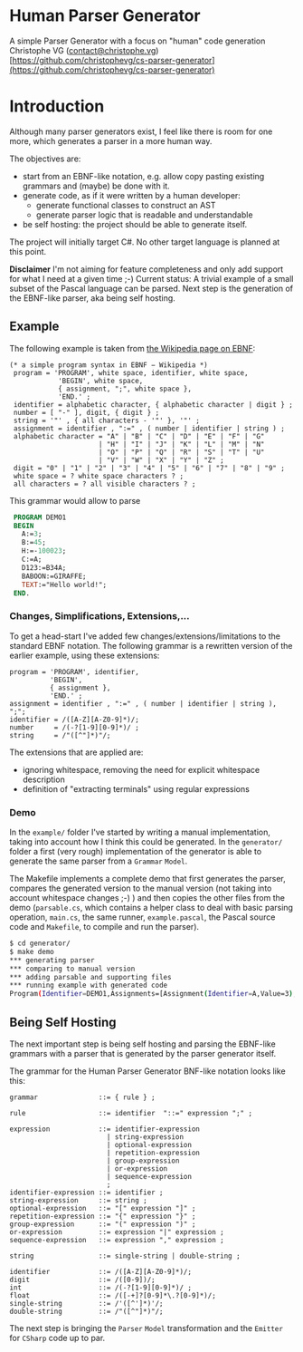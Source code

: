 # Human Parser Generator

A simple Parser Generator with a focus on "human" code generation    
Christophe VG (<contact@christophe.vg>)  
[https://github.com/christophevg/cs-parser-generator](https://github.com/christophevg/cs-parser-generator)

# Introduction

Although many parser generators exist, I feel like there is room for one more, which generates a parser in a more human way.

The objectives are:

* start from an EBNF-like notation, e.g. allow copy pasting existing grammars and (maybe) be done with it.
* generate code, as if it were written by a human developer:
	* generate functional classes to construct an AST
	* generate parser logic that is readable and understandable
* be self hosting: the project should be able to generate itself.

The project will initially target C#. No other target language is planned at this point.

**Disclaimer** I'm not aiming for feature completeness and only add support for what I need at a given time ;-) Current status: A trivial example of a small subset of the Pascal language can be parsed. Next step is the generation of the EBNF-like parser, aka being self hosting.

## Example

The following example is taken from [the Wikipedia page on EBNF](https://en.wikipedia.org/wiki/Extended_Backus–Naur_form):

```ebnf
(* a simple program syntax in EBNF − Wikipedia *)
 program = 'PROGRAM', white space, identifier, white space, 
            'BEGIN', white space, 
            { assignment, ";", white space }, 
            'END.' ;
 identifier = alphabetic character, { alphabetic character | digit } ;
 number = [ "-" ], digit, { digit } ;
 string = '"' , { all characters - '"' }, '"' ;
 assignment = identifier , ":=" , ( number | identifier | string ) ;
 alphabetic character = "A" | "B" | "C" | "D" | "E" | "F" | "G"
                      | "H" | "I" | "J" | "K" | "L" | "M" | "N"
                      | "O" | "P" | "Q" | "R" | "S" | "T" | "U"
                      | "V" | "W" | "X" | "Y" | "Z" ;
 digit = "0" | "1" | "2" | "3" | "4" | "5" | "6" | "7" | "8" | "9" ;
 white space = ? white space characters ? ;
 all characters = ? all visible characters ? ;
```

This grammar would allow to parse

```pascal
 PROGRAM DEMO1
 BEGIN
   A:=3;
   B:=45;
   H:=-100023;
   C:=A;
   D123:=B34A;
   BABOON:=GIRAFFE;
   TEXT:="Hello world!";
 END.
```

### Changes, Simplifications, Extensions,...

To get a head-start I've added few changes/extensions/limitations to the standard EBNF notation. The following grammar is a rewritten version of the earlier example, using these extensions:

```ebnf
program = 'PROGRAM', identifier, 
          'BEGIN', 
          { assignment }, 
          'END.' ;
assignment = identifier , ":=" , ( number | identifier | string ), ";";
identifier = /([A-Z][A-Z0-9]*)/;
number     = /(-?[1-9][0-9]*)/ ;
string     = /"([^"]*)"/;
```

The extensions that are applied are:

* ignoring whitespace, removing the need for explicit whitespace description
* definition of "extracting terminals" using regular expressions

### Demo

In the `example/` folder I've started by writing a manual implementation, taking into account how I think this could be generated. In the `generator/` folder a first (very rough) implementation of the generator is able to generate the same parser from a `Grammar` `Model`.

The Makefile implements a complete demo that first generates the parser, compares the generated version to the manual version (not taking into account whitespace changes ;-) ) and then copies the other files from the demo (`parsable.cs`, which contains a helper class to deal with basic parsing operation, `main.cs`, the same runner, `example.pascal`, the Pascal source code and `Makefile`, to compile and run the parser).

```bash
$ cd generator/
$ make demo
*** generating parser
*** comparing to manual version
*** adding parsable and supporting files
*** running example with generated code
Program(Identifier=DEMO1,Assignments=[Assignment(Identifier=A,Value=3),Assignment(Identifier=B,Value=45),Assignment(Identifier=H,Value=-100023),Assignment(Identifier=C,Value=A),Assignment(Identifier=D123,Value=B34A),Assignment(Identifier=BABOON,Value=GIRAFFE),Assignment(Identifier=TEXT,Value=Hello world!)])
```

## Being Self Hosting

The next important step is being self hosting and parsing the EBNF-like grammars with a parser that is generated by the parser generator itself.

The grammar for the Human Parser Generator BNF-like notation looks like this:

```ebnf
grammar               ::= { rule } ;

rule                  ::= identifier  "::=" expression ";" ;

expression            ::= identifier-expression
                        | string-expression
                        | optional-expression
                        | repetition-expression
                        | group-expression
                        | or-expression
                        | sequence-expression
                        ;
identifier-expression ::= identifier ;
string-expression     ::= string ;
optional-expression   ::= "[" expression "]" ;
repetition-expression ::= "{" expression "}" ;
group-expression      ::= "(" expression ")" ;
or-expression         ::= expression "|" expression ;
sequence-expression   ::= expression "," expression ;

string                ::= single-string | double-string ;

identifier            ::= /([A-Z][A-Z0-9]*)/;
digit                 ::= /([0-9])/;
int                   ::= /(-?[1-9][0-9]*)/ ;
float                 ::= /([-+]?[0-9]*\.?[0-9]*)/; 
single-string         ::= /'([^']*)'/;
double-string         ::= /"([^"]*)"/;
```

The next step is bringing the `Parser` `Model` transformation and the `Emitter` for `CSharp` code up to par.
